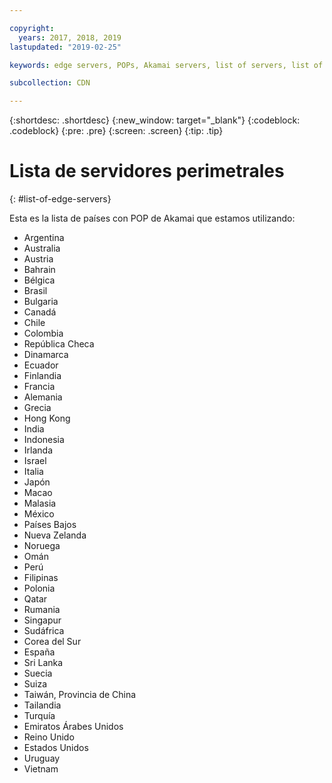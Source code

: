 ```yaml
---

copyright:
  years: 2017, 2018, 2019
lastupdated: "2019-02-25"

keywords: edge servers, POPs, Akamai servers, list of servers, list of countries

subcollection: CDN

---
```


{:shortdesc: .shortdesc}
{:new_window: target="_blank"}
{:codeblock: .codeblock}
{:pre: .pre}
{:screen: .screen}
{:tip: .tip}

# Lista de servidores perimetrales
{: #list-of-edge-servers}

Esta es la lista de países con POP de Akamai que estamos utilizando:

* Argentina
* Australia
* Austria
* Bahrain
* Bélgica
* Brasil
* Bulgaria
* Canadá
* Chile
* Colombia
* República Checa
* Dinamarca
* Ecuador
* Finlandia
* Francia
* Alemania
* Grecia
* Hong Kong
* India
* Indonesia
* Irlanda
* Israel
* Italia
* Japón
* Macao
* Malasia
* México
* Países Bajos
* Nueva Zelanda
* Noruega
* Omán
* Perú
* Filipinas
* Polonia
* Qatar
* Rumania
* Singapur
* Sudáfrica
* Corea del Sur
* España
* Sri Lanka
* Suecia
* Suiza
* Taiwán, Provincia de China
* Tailandia
* Turquía
* Emiratos Árabes Unidos
* Reino Unido
* Estados Unidos
* Uruguay
* Vietnam
